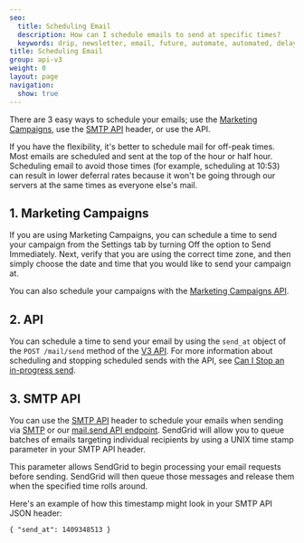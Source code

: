 ```yaml
---
seo:
  title: Scheduling Email
  description: How can I schedule emails to send at specific times?
  keywords: drip, newsletter, email, future, automate, automated, delay, schedule, delivery
title: Scheduling Email
group: api-v3
weight: 0
layout: page
navigation:
  show: true
---
```


There are 3 easy ways to schedule your emails; use the [Marketing Campaigns]({{root_url}}/ui/sending-email/how-to-send-email-with-marketing-campaigns/), use the [SMTP API]({{root_url}}/for-developers/sending-email/scheduling-parameters/) header, or use the API.

<call-out>

If you have the flexibility, it's better to schedule mail for off-peak times. Most emails are scheduled and sent at the top of the hour or half hour. Scheduling email to avoid those times (for example, scheduling at 10:53) can result in lower deferral rates because it won't be going through our servers at the same times as everyone else's mail.

</call-out>

## 1. Marketing Campaigns
If you are using Marketing Campaigns, you can schedule a time to send your campaign from the Settings tab by turning Off the option to Send Immediately. Next, verify that you are using the correct time zone, and then simply choose the date and time that you would like to send your campaign at.

You can also schedule your campaigns with the [Marketing Campaigns API]({{root_url}}/API_Reference/Web_API_v3/Marketing_Campaigns/campaigns.html#Schedule-a-Campaign-POST).

## 2. API
You can schedule a time to send your email by using the `send_at` object of the `POST /mail/send` method of the [V3 API]({{root_url}}/api-reference). For more information about scheduling and stopping scheduled sends with the API, see [Can I Stop an in-progress send]({{root_url}}/for-developers/sending-email/stopping-an-in-progress-send/).


## 3. SMTP API
You can use the [SMTP API]({{root_url}}/for-developers/sending-email/scheduling-parameters/) header to schedule your emails when sending via [SMTP]({{root_url}}/for-developers/sending-email/getting-started-smtp/) or our [mail.send API endpoint]({{root_url}}/API_Reference/Web_API/mail.html). SendGrid will allow you to queue batches of emails targeting individual recipients by using a UNIX time stamp parameter in your SMTP API header.

This parameter allows SendGrid to begin processing your email requests before sending. SendGrid will then queue those messages and release them when the specified time rolls around.

Here's an example of how this timestamp might look in your SMTP API JSON header:

`{ "send_at": 1409348513 }`

